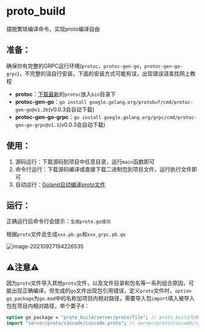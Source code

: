 # proto_build

摆脱繁琐编译命令，实现proto编译自由

## 准备：

确保你有完整的GRPC运行环境(`protoc`，`protoc-gen-go`，`protoc-gen-go-grpc`)，不完整的请自行安装，下面的安装方式可能有误，出现错误请查找网上教程

- **protoc**：[下载最新](https://github.com/protocolbuffers/protobuf/releases/)的`protoc`放入`bin`目录下
- **protoc-gen-go**：`go install google.golang.org/protobuf/cmd/protoc-gen-go@v1.26`(v0.0.3会自动下载)
- **protoc-gen-go-grpc**：`go install google.golang.org/grpc/cmd/protoc-gen-go-grpc@v1.1`(v0.0.3会自动下载)

## 使用：

1. 源码运行：下载源码到项目中任意目录，运行`main`函数即可
2. 命令行运行：下载源码编译或直接下载二进制包到项目文件，运行执行文件即可
3. 自动运行：[Goland自动编译proto文件](https://www.inkdp.cn/skill/back-end/49446.html)

## 运行：

正确运行后命令行会提示：`生成proto.go成功`

根据`proto`文件会生成`xxx.pb.go`和`xxx_grpc.pb.go`

![image-20210927194226535](https://cdn.jsdelivr.net/gh/inkdp/CDN@main/img/20210927194226.png)

## ⚠️注意⚠️

因为`proto`文件导入其他`proto`文件，以及文件目录和包名等一系列组合原因，可能出现正确编译，但生成的`go`文件出现包引用错误，定义`proto`文件时，`option go_package`为`go.mod`中的名称加项目内相对路径，需要导入包`import`填入被导入包在项目内相对路径，举个栗子ð：
```protobuf
option go_package = "proto_build/server/proto/file"; // proto_build为项目名称，server/proto/file为项目内相对路径
import "server/proto/cascade/cascade.proto"; // server/proto/cascade/cascade.proto 项目内相对路径
```
